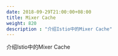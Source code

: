 ```yaml
---
date: 2018-09-29T21:00:00+08:00
title: Mixer Cache
weight: 820
description : "介绍Istio中的Mixer Cache"
---
```


介绍Istio中的Mixer Cache

